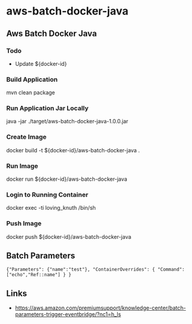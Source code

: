 # aws-batch-docker-java

## Aws Batch Docker Java

### Todo

- Update ${docker-id}

### Build Application

mvn clean package

### Run Application Jar Locally

java -jar ./target/aws-batch-docker-java-1.0.0.jar

### Create Image

docker build -t ${docker-id}/aws-batch-docker-java .

### Run Image

docker run ${docker-id}/aws-batch-docker-java

### Login to Running Container

docker exec -ti loving_knuth /bin/sh

### Push Image

docker push ${docker-id}/aws-batch-docker-java


## Batch Parameters


```
{"Parameters": {"name":"test"}, "ContainerOverrides": { "Command": ["echo","Ref::name"] } }
````


## Links

- https://aws.amazon.com/premiumsupport/knowledge-center/batch-parameters-trigger-eventbridge/?nc1=h_ls